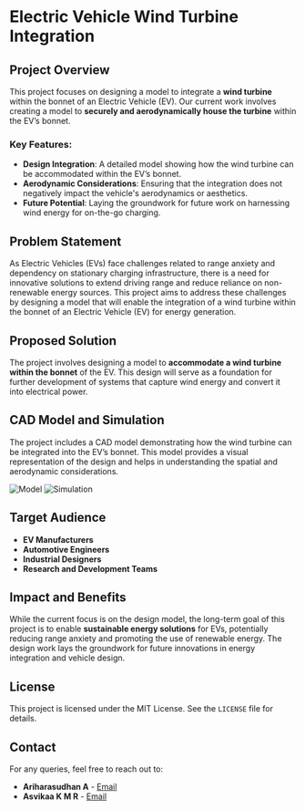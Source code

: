 # Electric Vehicle Wind Turbine Integration

## Project Overview

This project focuses on designing a model to integrate a **wind turbine** within the bonnet of an Electric Vehicle (EV). Our current work involves creating a model to **securely and aerodynamically house the turbine** within the EV’s bonnet.

### Key Features:
- **Design Integration**: A detailed model showing how the wind turbine can be accommodated within the EV’s bonnet.
- **Aerodynamic Considerations**: Ensuring that the integration does not negatively impact the vehicle's aerodynamics or aesthetics.
- **Future Potential**: Laying the groundwork for future work on harnessing wind energy for on-the-go charging.

## Problem Statement

As Electric Vehicles (EVs) face challenges related to range anxiety and dependency on stationary charging infrastructure, there is a need for innovative solutions to extend driving range and reduce reliance on non-renewable energy sources. This project aims to address these challenges by designing a model that will enable the integration of a wind turbine within the bonnet of an Electric Vehicle (EV) for energy generation.

## Proposed Solution

The project involves designing a model to **accommodate a wind turbine within the bonnet** of the EV. This design will serve as a foundation for further development of systems that capture wind energy and convert it into electrical power.

## CAD Model and Simulation

The project includes a CAD model demonstrating how the wind turbine can be integrated into the EV’s bonnet. This model provides a visual representation of the design and helps in understanding the spatial and aerodynamic considerations.

![Model](https://github.com/user-attachments/assets/529b5dbf-035b-4da5-b1bc-727fa20640e0)
![Simulation](https://github.com/user-attachments/assets/424d3bbf-dfcd-44bf-8078-a6ad3dee7556)

## Target Audience

- **EV Manufacturers**
- **Automotive Engineers**
- **Industrial Designers**
- **Research and Development Teams**

## Impact and Benefits

While the current focus is on the design model, the long-term goal of this project is to enable **sustainable energy solutions** for EVs, potentially reducing range anxiety and promoting the use of renewable energy. The design work lays the groundwork for future innovations in energy integration and vehicle design.

## License

This project is licensed under the MIT License. See the `LICENSE` file for details.

## Contact

For any queries, feel free to reach out to:
- **Ariharasudhan A** - [Email](ariadaikalam1234@gmail.com)
- **Asvikaa K M R** - [Email](asvikaakmr1@gmail.com)
